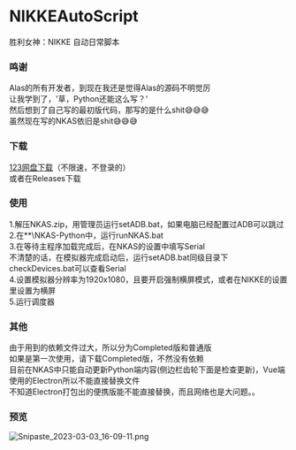# NIKKEAutoScript
胜利女神：NIKKE 自动日常脚本

### 鸣谢
Alas的所有开发者，到现在我还是觉得Alas的源码不明觉厉  
让我学到了，'草，Python还能这么写？'  
然后想到了自己写的最初版代码，那写的是什么shit😅😅😅  
虽然现在写的NKAS依旧是shit😅😅😅    

### 下载
[123网盘下载](https://www.123pan.com/s/1HLA-TWdVh.html)（不限速，不登录的）     
或者在Releases下载

### 使用
1.解压NKAS.zip，用管理员运行setADB.bat，如果电脑已经配置过ADB可以跳过  
2.在**\NKAS-Python中，运行runNKAS.bat  
3.在等待主程序加载完成后，在NKAS的设置中填写Serial  
不清楚的话，在模拟器完成启动后，运行setADB.bat同级目录下checkDevices.bat可以查看Serial  
4.设置模拟器分辨率为1920x1080，且要开启强制横屏模式，或者在NIKKE的设置里设置为横屏  
5.运行调度器  

### 其他
由于用到的依赖文件过大，所以分为Completed版和普通版  
如果是第一次使用，请下载Completed版，不然没有依赖  
目前在NKAS中只能自动更新Python端内容(侧边栏齿轮下面是检查更新)，Vue端使用的Electron所以不能直接替换文件  
不知道Electron打包出的便携版能不能直接替换，而且网络也是大问题。。  

### 预览

![Snipaste_2023-03-03_16-09-11.png](https://s2.loli.net/2023/03/03/2iESL1hIV8yAqr5.png)







